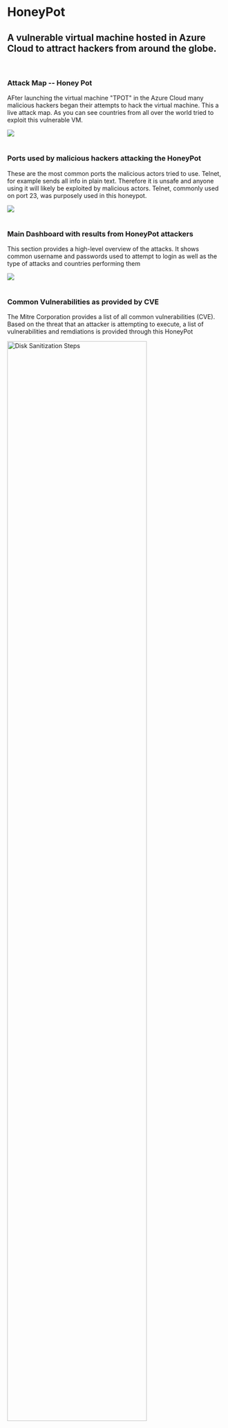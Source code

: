 # HoneyPot
<h2>A vulnerable virtual machine hosted in Azure Cloud to attract hackers from around the globe.</h2>

<br />

<h3 align="left">Attack Map -- Honey Pot</h3>
<p align=left> AFter launching the virtual machine "TPOT" in the Azure Cloud many malicious hackers 
began their attempts to hack the virtual machine. This a live attack map. As you can see countries from all over the world tried to exploit this vulnerable VM.</p>

<img src="https://i.imgur.com/enpYnkf.jpg"/>
<br />
<br />

<h3>Ports used by malicious hackers attacking the HoneyPot</h3>
<p align="left">These are the most common ports the malicious actors tried to use. Telnet, for example sends all info in plain text. Therefore it is unsafe and anyone using it will likely be exploited by malicious actors. Telnet, commonly used on port 23, was purposely used in this honeypot. </p>

<img src="https://i.imgur.com/PcB5Zfm.jpg"/>
<br />
<br />

<h3>Main Dashboard with results from HoneyPot attackers </h3>
 <p align="left">This section provides a high-level overview of the attacks. It shows common username and passwords used to attempt to login as well as the type of attacks and countries performing them</p>
<img src="https://i.imgur.com/mjm7dxL.jpg"/>
<br />
<br />

<h3>Common Vulnerabilities as provided by CVE </h3>
 <p align="left">The Mitre Corporation provides a list of all common vulnerabilities (CVE). Based on the threat that an attacker is attempting to execute, a list of vulnerabilities and remdiations is provided through this HoneyPot</p>
<img src="https://i.imgur.com/LcfPBDe.jpg" height="80%" width="80%" alt="Disk Sanitization Steps"/>
<br />
<br />

<h3>Languages and Utilities Used</h3>

- <b>Understanding of virtual machine deployment and network configuration in Azure Cloud</b>
- <b>Experience in configuring access controls in Azure to secure network traffic</b>
- <b>TPot (HoneyPot creator)</b>
- <b>Putty</b>




<!--
 ```diff
- text in red
+ text in green
! text in orange
# text in gray
@@ text in purple (and bold)@@
```
--!>
